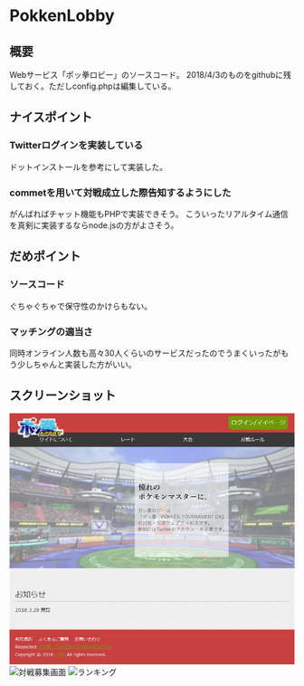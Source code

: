 # PokkenLobby

## 概要

Webサービス「ポッ拳ロビー」のソースコード。
2018/4/3のものをgithubに残しておく。ただしconfig.phpは編集している。

## ナイスポイント

### Twitterログインを実装している

ドットインストールを参考にして実装した。

### commetを用いて対戦成立した際告知するようにした

がんばればチャット機能もPHPで実装できそう。
こういったリアルタイム通信を真剣に実装するならnode.jsの方がよさそう。

## だめポイント

### ソースコード

ぐちゃぐちゃで保守性のかけらもない。

### マッチングの適当さ

同時オンライン人数も高々30人くらいのサービスだったのでうまくいったがもう少しちゃんと実装した方がいい。

## スクリーンショット
![ホーム](screenshot/pokkenlobby_home.jpg)
![対戦募集画面](screenshot/pokkenlobby_battleb.jpg)
![ランキング](screenshot/pokkenlobby_ranking.jpg)
